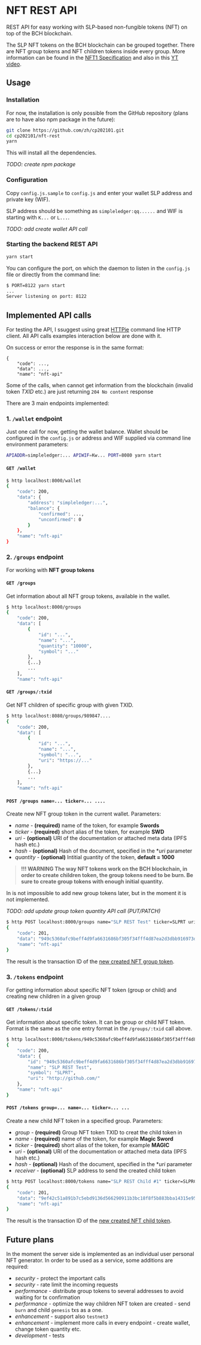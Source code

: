 # NFT REST API

REST API for easy working with SLP-based non-fungible tokens (NFT) on top of the BCH blockchain.

The SLP NFT tokens on the BCH blockchain can be grouped together. There are NFT group tokens and NFT children tokens inside every group. More information can be found in the [NFT1 Specification](https://github.com/simpleledger/slp-specifications/blob/master/slp-nft-1.md) and also in this [YT video](https://www.youtube.com/watch?v=vvlpYUx6HRs).


## Usage

### Installation

For now, the installation is only possible from the GitHub repository (plans are to have also npm package in the future):

```sh
git clone https://github.com/zh/cp202101.git
cd cp202101/nft-rest
yarn
```

This will install all the dependencies.

_TODO: create npm package_

### Configuration

Copy `config.js.sample` to `config.js` and enter your wallet SLP address and private key (WIF).

SLP address should be something as `simpleledger:qq......` and WIF is starting with `K...` or `L...`.

_TODO: add create wallet API call_


### Starting the backend REST API

```sh
yarn start
```

You can configure the port, on which the daemon to listen in the `config.js` file or directly from the command line:

```sh
$ PORT=8122 yarn start
...
Server listening on port: 8122
```

## Implemented API calls

For testing the API, I ssuggest using great [HTTPie](https://httpie.io/) command line HTTP client. All API calls examples interaction below are done with it.

On success or error the response is in the same format:

```
{
    "code": ...,
    "data": ...,
    "name": "nft-api"
```

Some of the calls, when cannot get information from the blockchain (invalid token *TXID* etc.) are just returning `204 No content` response

There are 3 main endpoints implemented:

### 1. `/wallet` endpoint

Just one call for now, getting the wallet balance. Wallet should be configured in the `config.js` or address and WIF supplied via command line environment parameters:

```sh
APIADDR=simpleledger:... APIWIF=Kw... PORT=8080 yarn start
```

#### `GET /wallet`


```sh
$ http localhost:8000/wallet
{
    "code": 200,
    "data": {
        "address": "simpleledger:...",
        "balance": {
            "confirmed": ...,
            "unconfirmed": 0
        }
    },
    "name": "nft-api"
}
```

### 2. `/groups` endpoint

For working with **NFT group tokens**

#### `GET /groups`

Get information about all NFT group tokens, available in the wallet.

```sh
$ http localhost:8000/groups
{
    "code": 200,
    "data": [
        {
            "id": "...",
            "name": "...",
            "quantity": "10000",
            "symbol": "..."
        },
        {...}
        ...
    ],
    "name": "nft-api"
```

#### `GET /groups/:txid`

Get NFT children of specific group with given TXID.

```sh
$ http localhost:8080/groups/989847....
{
    "code": 200,
    "data": [
        {
            "id": "...",
            "name": "...",
            "symbol": "...",
            "uri": "https://..."
        },
        {...}
        ...
    ],
    "name": "nft-api"
```

#### `POST /groups name=... ticker=... ....`

Create new NFT group token in the current wallet. Parameters:

* *name* - **(required)** name of the token, for example **Swords**
* *ticker* - **(required)** short alias of the token, for example **SWD**
* *uri* - **(optional)** URI of the documentation or attached meta data (IPFS hash etc.)
* *hash* - **(optional)** Hash of the document, specified in the **uri* parameter
* *quantity* - **(optional)** Intitial guantity of the token, **default = 1000**

> **!!! WARNING The way NFT tokens work on the BCH blockchain, in order to create children token, the group tokens need to be burn. Be sure to create group tokens with enough initial quantity.**

In is not impossible to add new group tokens later, but in the moment it is not implemented.

_TODO: add update group token quantity API call (PUT/PATCH)_

```sh
$ http POST localhost:8000/groups name="SLP REST Test" ticker=SLPRT uri=http://github.com/
{
    "code": 201,
    "data": "949c5360afc9beff4d9fa6631686bf305f34fff4d87ea2d3dbb916973dd5d50b",
    "name": "nft-api"
}
```

The result is the transaction ID of the [new created NFT group token](https://explorer.bitcoin.com/bch/tx/949c5360afc9beff4d9fa6631686bf305f34fff4d87ea2d3dbb916973dd5d50b).

### 3. `/tokens` endpoint

For getting information about specific NFT token (group or child) and creating new children in a given group

#### `GET /tokens/:txid`

Get information about specific token. It can be group or child NFT token. Format is the same as the one entry format in the `/groups/:txid` call above.

```sh
$ http localhost:8000/tokens/949c5360afc9beff4d9fa6631686bf305f34fff4d87ea2d3dbb916973dd5d50b
{
    "code": 200,
    "data": {
        "id": "949c5360afc9beff4d9fa6631686bf305f34fff4d87ea2d3dbb916973dd5d50b",
        "name": "SLP REST Test",
        "symbol": "SLPRT",
        "uri": "http://github.com/"
    },
    "name": "nft-api"
}
```

#### `POST /tokens group=... name=... ticker=... ...`

Create a new child NFT token in a specified group. Parameters:

* *group* - **(required)** Group NFT token TXID to creat the child token in
* *name* - **(required)** name of the token, for example **Magic Sword**
* *ticker* - **(required)** short alias of the token, for example **MAGIC**
* *uri* - **(optional)** URI of the documentation or attached meta data (IPFS hash etc.)
* *hash* - **(optional)** Hash of the document, specified in the **uri* parameter
* *receiver* - **(optional)** SLP address to send the created child token

```sh
$ http POST localhost:8000/tokens name="SLP REST Child #1" ticker=SLPRC group=949c536... uri=http://github.com/
{
    "code": 201,
    "data": "9ef42c51a891b7c5ebd9136d566290911b3bc18f8f5b883bba14315e95dd6cb4",
    "name": "nft-api"
}
```

The result is the transaction ID of the [new created NFT child token](https://explorer.bitcoin.com/bch/tx/9ef42c51a891b7c5ebd9136d566290911b3bc18f8f5b883bba14315e95dd6cb4).

## Future plans

In the moment the server side is implemented as an individual user personal NFT generator. In order to be used as a service, some additions are required:

* *security* - protect the important calls
* *security* - rate limit the incoming requests
* *performance* - distribute group tokens to several addresses to avoid waiting for tx confirmation
* *performance* - optimize the way children NFT token are created - send `burn` and child `genesis` txs as a one.
* *enhancement* - support also `testnet3`
* *enhancement* - implement more calls in every endpoint - create wallet, change token quantity
 etc.
* *development* - tests
